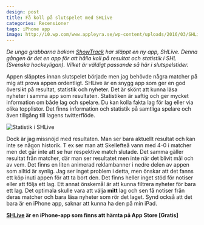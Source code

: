 ```yaml
---
design: post
title: Få koll på slutspelet med SHLive 
categories: Recensioner
tags: iPhone app 
image: http://i0.wp.com/www.appleyra.se/wp-content/uploads/2016/03/SHLive-utseende.jpeg
---
```


*De unga grabbarna bakom [ShowTrack](http://www.appleyra.se/recensioner/fa-oversikt-pa-dina-tv-serier-med-showtrack/) har släppt en ny app, SHLive. Denna gången är det en app för att hålla koll på resultat och statistik i SHL (Svenska hockeyligan). Vilket är väldigt passande så här i slutspelstider.*

Appen släpptes innan slutspelet började men jag behövde några matcher på mig att prova appen ordentligt. SHLive är en snygg app som ger en god översikt på resultat, statistik och nyheter. Det är skönt att kunna läsa nyheter i samma app som resultaten. Statistiken är saftig och ger mycket information om både lag och spelare. Du kan kolla fakta lag för lag eller via olika topplistor. Det finns information och statistik på samtliga spelare och även tillgång till lagens twitterflöde.

![Statistik i SHLive](http://i1.wp.com/www.appleyra.se/wp-content/uploads/2016/03/Statistik-i-SHLive.jpeg)

Dock är jag missnöjd med resultaten. Man ser bara aktuellt resultat och kan inte se någon historik. T ex ser man att Skellefteå vann med 4-0 i matcher men det går inte att se hur respektive match slutade. Det samma gäller resultat från matcher, där man ser resultatet men inte när det blivit mål och av vem. Det finns en liten animerad reklambanner i nedre delen av appen som alltid är synlig. Jag ser inget problem i detta, men önskar att det fanns ett köp inuti appen för att ta bort den. Det finns heller inget stöd för notiser eller att följa ett lag. Ett annat önskemål är att kunna filtrera nyheter för bara ett lag. Det optimala skulle vara att välja **mitt** lag och sen få notiser från deras matcher och bara läsa nyheter som rör det laget. Synd också att det bara är en iPhone app, saknar att kunna ha den på min iPad. 

**[SHLive](https://itunes.apple.com/se/app/shlive/id1046391089?mt=8&uo=4&at=10lKZy&ct=twitter) är en iPhone-app som finns att hämta på App Store [Gratis]**
